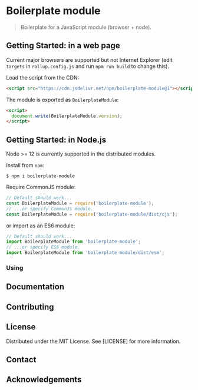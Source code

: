 # Boilerplate module

> Boilerplate for a JavaScript module (browser + node).

## Getting Started: in a web page

Current major browsers are supported but not Internet Explorer (edit `targets`
in `rollup.config.js` and run `npm run build` to change this).

Load the script from the CDN:

```html
<script src="https://cdn.jsdelivr.net/npm/boilerplate-module@1"></script>
```

The module is exported as `BoilerplateModule`:

```html
<script>
  document.write(BoilerplateModule.version);
</script>
```

## Getting Started: in Node.js

Node >= 12 is currently supported in the distributed modules.

Install from `npm`:

```console
$ npm i boilerplate-module
```

Require CommonJS module:

```js
// Default should work...
const BoilerplateModule = require('boilerplate-module');
// ...or specify CommonJS module.
const BoilerplateModule = require('boilerplate-module/dist/cjs');
```

or import as an ES6 module:

```js
// Default should work...
import BoilerplateModule from 'boilerplate-module';
// ...or specify ES6 module.
import BoilerplateModule from 'boilerplate-module/dist/esm';
```

### Using

## Documentation

## Contributing

## License

Distributed under the MIT License. See [LICENSE] for more information.

## Contact

## Acknowledgements
